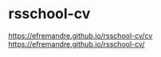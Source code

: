 # rsschool-cv

https://efremandre.github.io/rsschool-cv/cv
https://efremandre.github.io/rsschool-cv/
